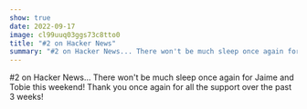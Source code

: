```yaml
---
show: true
date: 2022-09-17
image: cl99uuq03ggs73c8tto0
title: "#2 on Hacker News"
summary: "#2 on Hacker News... There won't be much sleep once again for Jaime and Tobie this weekend! Thank you once again for all the support over the past 3 weeks!"
---
```


#2 on Hacker News... There won't be much sleep once again for Jaime and Tobie this weekend! Thank you once again for all the support over the past 3 weeks!